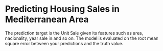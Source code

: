 # Predicting Housing Sales in Mediterranean Area

The prediction target is the Unit Sale given its features such as area, nacionality, year sale in and so on. The model is evaluated on the root mean square error between your predictions and the truth value.

